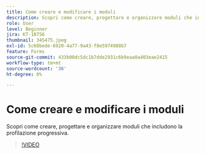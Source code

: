 ```yaml
---
title: Come creare e modificare i moduli
description: Scopri come creare, progettare e organizzare moduli che includono la profilazione progressiva.
role: User
level: Beginner
jira: KT-10756
thumbnail: 345475.jpeg
exl-id: 5c68bede-6920-4a77-9a43-f8e5974988b7
feature: Forms
source-git-commit: 433b00dc5dc1b7dde2931c6b9eaa8a403eae2415
workflow-type: tm+mt
source-wordcount: '36'
ht-degree: 0%

---
```


# Come creare e modificare i moduli

Scopri come creare, progettare e organizzare moduli che includono la profilazione progressiva.

>[!VIDEO](https://video.tv.adobe.com/v/345475/?quality=12&learn=on)
